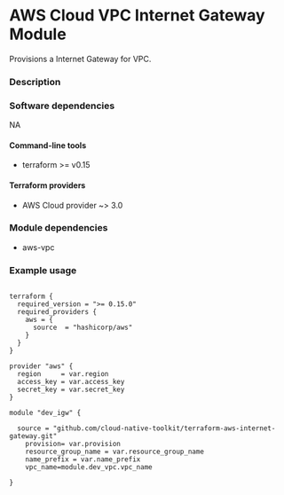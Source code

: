 # AWS Cloud VPC Internet Gateway Module

Provisions a Internet Gateway for VPC.



### Description

### Software dependencies

 NA

#### Command-line tools

- terraform >= v0.15

#### Terraform providers

- AWS Cloud provider ~> 3.0

### Module dependencies

- aws-vpc

### Example usage

```hcl-terraform

terraform {
  required_version = ">= 0.15.0"
  required_providers {
    aws = {
      source  = "hashicorp/aws"
    }
  }
}

provider "aws" {
  region     = var.region
  access_key = var.access_key
  secret_key = var.secret_key
}

module "dev_igw" {

  source = "github.com/cloud-native-toolkit/terraform-aws-internet-gateway.git"
    provision= var.provision
    resource_group_name = var.resource_group_name
    name_prefix = var.name_prefix
    vpc_name=module.dev_vpc.vpc_name
  
}
```
